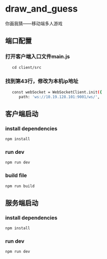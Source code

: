 # draw_and_guess
你画我猜——移动端多人游戏

## 端口配置
### 打开客户端入口文件main.js
```bash
   cd client/src
```
### 找到第43行，修改为本机ip地址
```bash
   const webSocket = WebSocketClient.init({
      path: 'ws://10.19.128.101:9001/ws/',
```

## 客户端启动
### install dependencies
```bash
npm install
```
### run dev
```bash
npm run dev
```

### build file
```bash
npm run build
```
## 服务端启动
### install dependencies
```bash
npm install
```
### run dev
```bash
npm run dev
```

```
